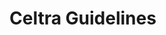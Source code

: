 <!-- TITLE: Celtra Guidelines -->
<!-- SUBTITLE: A quick summary of Celtra Guidelines -->

# Celtra Guidelines
